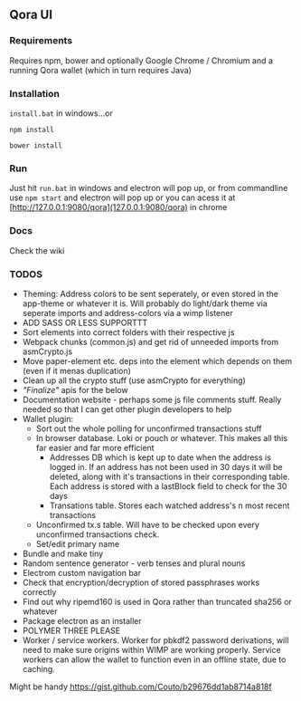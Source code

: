 ## Qora UI

### Requirements
Requires npm, bower and optionally Google Chrome / Chromium and a running Qora wallet (which in turn requires Java)

### Installation
`install.bat` in windows...or 

`npm install`

`bower install`
### Run
Just hit `run.bat` in windows and electron will pop up, or from commandline use
`npm start`
and electron will pop up or you can acess it at [http://127.0.0.1:9080/qora](127.0.0.1:9080/qora) in chrome

### Docs
Check the wiki

### TODOS
- Theming: Address colors to be sent seperately, or even stored in the app-theme or whatever it is. Will probably do light/dark theme via seperate imports and address-colors via a wimp listener
- ADD SASS OR LESS SUPPORTTT
- Sort elements into correct folders with their respective js
- Webpack chunks (common.js) and get rid of unneeded imports from asmCrypto.js
- Move paper-element etc. deps into the element which depends on them (even if it menas duplication)
- Clean up all the crypto stuff (use asmCrypto for everything)
- *"Finalize"* apis for the below
- Documentation website - perhaps some js file comments stuff. Really needed so that I can get other plugin developers to help
- Wallet plugin:
   - Sort out the whole polling for unconfirmed transactions stuff
   - In browser database. Loki or pouch or whatever. This makes all this far easier and far more efficient
     - Addresses DB which is kept up to date when the address is logged in. If an address has not been used in 30 days it will be deleted, along with it's transactions in their corresponding table. Each address is stored with a lastBlock field to check for the 30 days
     - Transations table. Stores each watched address's n most recent transactions
    - Unconfirmed tx.s table. Will have to be checked upon every unconfirmed transactions check.
  - Set/edit primary name
- Bundle and make tiny
- Random sentence generator - verb tenses and plural nouns
- Electrom custom navigation bar
- Check that encryption/decryption of stored passphrases works correctly
- Find out why ripemd160 is used in Qora rather than truncated sha256 or whatever
- Package electron as an installer
- POLYMER THREE PLEASE
- Worker / service workers. Worker for pbkdf2 password derivations, will need to make sure origins within WIMP are working properly. Service workers can allow the wallet to function even in an offline state, due to caching.

Might be handy https://gist.github.com/Couto/b29676dd1ab8714a818f